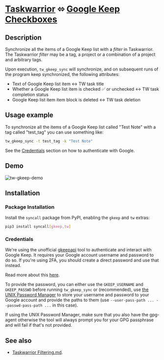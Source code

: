 # [Taskwarrior](https://taskwarrior.org/) ⬄ [Google Keep Checkboxes](https://www.google.com/keep/)

## Description

Synchronize all the items of a Google Keep list with a _filter_ in
Taskwarrior. The Taskwarrior _filter_ may be a tag, a project or a combination of
a project and arbitrary tags.

Upon execution, `tw_gkeep_sync` will synchronize, and on subsequent runs of the
program keep synchronized, the following attributes:

- Text of Google Keep list item <-> TW task title
- Whether a Google Keep list item is checked ✅ or unchecked <-> TW task completion status
- Google Keep list item item block is deleted <-> TW task deletion

## Usage example

To synchronize all the items of a Google Keep list called "Test Note" with a tag called
"test_tag" you can use something like:

```sh
tw_gkeep_sync -t test_tag -k "Test Note"
```

See the [Credentials](#credentials) section on how to authenticate with Google.

## Demo

![tw-gkeep-demo](https://github.com/bergercookie/syncall/raw/master/misc/tw_gkeep_sync.gif)

## Installation

### Package Installation

Install the `syncall` package from PyPI, enabling the `gkeep` and `tw`
extras:

```sh
pip3 install syncall[gkeep,tw]
```

### Credentials

We're using the unofficial
[gkeepapi](https://gkeepapi.readthedocs.io/en/latest/index.html) tool to
authenticate and interact with Google Keep. It requires your Google account
username and password to do so. If you're using 2FA, you should create a direct
password and use that instead.

Read more about this [here](https://gkeepapi.readthedocs.io/en/latest/#faq).

To provide the password, you can either use the `GKEEP_USERNAME` and
`GKEEP_PASSWD` before running `tw_gkeep_sync` or (recommended), use [the UNIX
Password Manager](https://www.passwordstore.org/) to store your username and
password to your Google account and provide the paths to them (use
`--user-pass-path ... --passwd-pass-path ...` in this case).

If using the UNIX Password Manager, make sure that you also have the gpg-agent
otherwise the tool will always prompt you for your GPG passphrase and will fail
if that's not provided.

## See also

- <a href="https://github.com/bergercookie/syncall/blob/master/docs/tw-filtering.md">Taskwarrior Filtering.md</a>.
